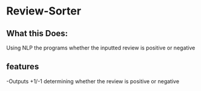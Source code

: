 # Review-Sorter
  
## What this Does:
Using NLP the programs whether the inputted review is positive or negative

## features
-Outputs +1/-1 determining whether the review is positive or negative
